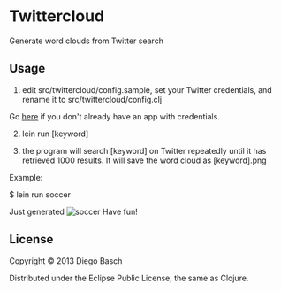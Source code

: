 # Twittercloud

Generate word clouds from Twitter search

## Usage

1) edit src/twittercloud/config.sample, set your Twitter credentials, and rename it to 
src/twittercloud/config.clj

Go [here](https://dev.twitter.com/apps/new) if you don't already have an app with credentials.

2) lein run [keyword]

3) the program will search [keyword] on Twitter repeatedly until it has retrieved 1000 results.
It will save the word cloud as [keyword].png

Example:

$ lein run soccer

Just generated
![soccer](https://raw.github.com/dbasch/twittercloud/master/soccer.png)
Have fun!

## License

Copyright © 2013 Diego Basch

Distributed under the Eclipse Public License, the same as Clojure.
